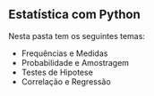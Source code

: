 ## Estatística com Python

Nesta pasta tem os seguintes temas:

- Frequências e Medidas
- Probabilidade e Amostragem
- Testes de Hipotese
- Correlação e Regressão



